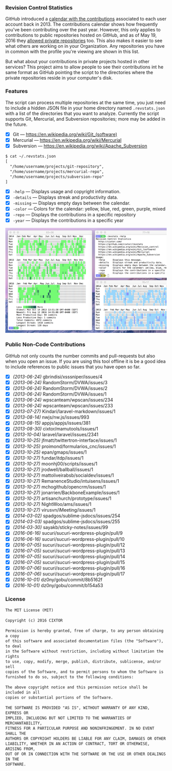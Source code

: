 ### Revision Control Statistics

GitHub introduced a [calendar with the contributions](https://github.com/blog/1360-introducing-contributions) associated to each user account back in 2013. The contributions calendar shows how frequently you've been contributing over the past year. However, this only applies to contributions to public repositories hosted on GitHub, and as of May 19, 2016 they [allowed private repositories](https://github.com/blog/2173-more-contributions-on-your-profile) too. This also makes it easier to see what others are working on in your Organization. Any repositories you have in common with the profile you're viewing are shown in this list.

But what about your contributions in private projects hosted in other services? This project aims to allow people to see their contributions int he same format as GitHub pointing the script to the directories where the private repositories reside in your computer's disk.

### Features

The script can process multiple repositories at the same time, you just need to include a hidden JSON file in your home directory named `.revstats.json` with a list of the directories that you want to analyze. Currently the script supports Git, Mercurial, and Subversion repositories; more may be added in the future.

- [x] Git — https://en.wikipedia.org/wiki/Git_(software)
- [x] Mercurial — https://en.wikipedia.org/wiki/Mercurial
- [x] Subversion — https://en.wikipedia.org/wiki/Apache_Subversion

```shell
$ cat ~/.revstats.json
[
  "/home/username/projects/git-repository",
  "/home/username/projects/mercurial-repo",
  "/home/username/projects/subversion-repo"
]
```

- [x] `-help` — Displays usage and copyright information.
- [x] `-details` — Displays streak and productivity data.
- [x] `-missing` — Displays empty days between the calendar.
- [x] `-color` — Colors for the calendar: yellow, blue, red, green, purple, mixed
- [x] `-repo` — Displays the contributions in a specific repository
- [x] `-year` — Displays the contributions in a specific year

![Contribution Calendar](screenshot.png)

### Public Non-Code Contributions

GitHub not only counts the number commits and pull-requests but also when you open an issue. If you are using this tool offline it is be a good idea to include references to public issues that you have open so far.

- [x] _(2013-06-24)_ gbrindisi/xsssniper/issues/4
- [x] _(2013-06-24)_ RandomStorm/DVWA/issues/3
- [x] _(2013-06-24)_ RandomStorm/DVWA/issues/2
- [x] _(2013-06-24)_ RandomStorm/DVWA/issues/1
- [x] _(2013-06-24)_ wpscanteam/wpscan/issues/234
- [x] _(2013-06-24)_ wpscanteam/wpscan/issues/233
- [x] _(2013-07-27)_ Kindari/laravel-markdown/issues/1
- [x] _(2013-08-14)_ nwjs/nw.js/issues/993
- [x] _(2013-08-15)_ appjs/appjs/issues/381
- [x] _(2013-08-30)_ cixtor/mamutools/issues/1
- [x] _(2013-10-04)_ laravel/laravel/issues/2341
- [x] _(2013-10-25)_ jfmatt/twittertron-interface/issues/1
- [x] _(2013-10-25)_ proimond/formularios_cnc/issues/1
- [x] _(2013-10-25)_ epan/gmaps/issues/1
- [x] _(2013-10-27)_ fundar/itdp/issues/1
- [x] _(2013-10-27)_ moonhj00/scripts/issues/1
- [x] _(2013-10-27)_ jrodwell/ballball/issues/1
- [x] _(2013-10-27)_ mattoliveirabsb/socialdev/issues/1
- [x] _(2013-10-27)_ RemanenceStudio/intuisens/issues/1
- [x] _(2013-10-27)_ mchogithub/opencrm/issues/1
- [x] _(2013-10-27)_ jonarrien/BackboneExample/issues/1
- [x] _(2013-10-27)_ artisanchurch/prototype/issues/1
- [x] _(2013-10-27)_ NightWoo/ams/issues/1
- [x] _(2013-10-27)_ virusvn/iMeeting/issues/1
- [x] _(2014-03-02)_ spadgos/sublime-jsdocs/issues/254
- [x] _(2014-03-03)_ spadgos/sublime-jsdocs/issues/255
- [x] _(2014-03-30)_ sayakb/sticky-notes/issues/99
- [x] _(2016-06-16)_ sucuri/sucuri-wordpress-plugin/pull/9
- [x] _(2016-06-16)_ sucuri/sucuri-wordpress-plugin/pull/10
- [x] _(2016-07-05)_ sucuri/sucuri-wordpress-plugin/pull/12
- [x] _(2016-07-05)_ sucuri/sucuri-wordpress-plugin/pull/13
- [x] _(2016-07-05)_ sucuri/sucuri-wordpress-plugin/pull/14
- [x] _(2016-07-05)_ sucuri/sucuri-wordpress-plugin/pull/15
- [x] _(2016-07-06)_ sucuri/sucuri-wordpress-plugin/pull/16
- [x] _(2016-07-06)_ sucuri/sucuri-wordpress-plugin/pull/17
- [x] _(2016-10-01)_ dz0ny/gobu/commit/8b5162f
- [x] _(2016-10-01)_ dz0ny/gobu/commit/b154a53

### License

```
The MIT License (MIT)

Copyright (c) 2016 CIXTOR

Permission is hereby granted, free of charge, to any person obtaining a copy
of this software and associated documentation files (the "Software"), to deal
in the Software without restriction, including without limitation the rights
to use, copy, modify, merge, publish, distribute, sublicense, and/or sell
copies of the Software, and to permit persons to whom the Software is
furnished to do so, subject to the following conditions:

The above copyright notice and this permission notice shall be included in all
copies or substantial portions of the Software.

THE SOFTWARE IS PROVIDED "AS IS", WITHOUT WARRANTY OF ANY KIND, EXPRESS OR
IMPLIED, INCLUDING BUT NOT LIMITED TO THE WARRANTIES OF MERCHANTABILITY,
FITNESS FOR A PARTICULAR PURPOSE AND NONINFRINGEMENT. IN NO EVENT SHALL THE
AUTHORS OR COPYRIGHT HOLDERS BE LIABLE FOR ANY CLAIM, DAMAGES OR OTHER
LIABILITY, WHETHER IN AN ACTION OF CONTRACT, TORT OR OTHERWISE, ARISING FROM,
OUT OF OR IN CONNECTION WITH THE SOFTWARE OR THE USE OR OTHER DEALINGS IN THE
SOFTWARE.
```
